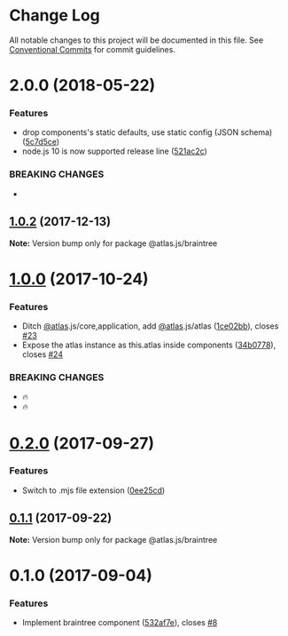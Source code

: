 # Change Log

All notable changes to this project will be documented in this file.
See [Conventional Commits](https://conventionalcommits.org) for commit guidelines.

<a name="2.0.0"></a>
# 2.0.0 (2018-05-22)


### Features

* drop components's static defaults, use static config (JSON schema) ([5c7d5ce](https://github.com/strvcom/atlas.js/commit/5c7d5ce))
* node.js 10 is now supported release line ([521ac2c](https://github.com/strvcom/atlas.js/commit/521ac2c))


### BREAKING CHANGES

* 




<a name="1.0.2"></a>
## [1.0.2](https://github.com/strvcom/atlas.js/compare/@atlas.js/braintree@1.0.1...@atlas.js/braintree@1.0.2) (2017-12-13)




**Note:** Version bump only for package @atlas.js/braintree

<a name="1.0.0"></a>
# [1.0.0](https://github.com/strvcom/atlas.js/compare/@atlas.js/braintree@0.2.0...@atlas.js/braintree@1.0.0) (2017-10-24)


### Features

* Ditch [@atlas](https://github.com/atlas).js/core,application, add [@atlas](https://github.com/atlas).js/atlas ([1ce02bb](https://github.com/strvcom/atlas.js/commit/1ce02bb)), closes [#23](https://github.com/strvcom/atlas.js/issues/23)
* Expose the atlas instance as this.atlas inside components ([34b0778](https://github.com/strvcom/atlas.js/commit/34b0778)), closes [#24](https://github.com/strvcom/atlas.js/issues/24)


### BREAKING CHANGES

* 🔥
* 🔥




<a name="0.2.0"></a>
# [0.2.0](https://github.com/strvcom/atlas.js/compare/@atlas.js/braintree@0.1.1...@atlas.js/braintree@0.2.0) (2017-09-27)


### Features

* Switch to .mjs file extension ([0ee25cd](https://github.com/strvcom/atlas.js/commit/0ee25cd))




<a name="0.1.1"></a>
## [0.1.1](https://github.com/strvcom/atlas.js/compare/@atlas.js/braintree@0.1.0...@atlas.js/braintree@0.1.1) (2017-09-22)




**Note:** Version bump only for package @atlas.js/braintree

<a name="0.1.0"></a>
# 0.1.0 (2017-09-04)


### Features

* Implement braintree component ([532af7e](https://github.com/strvcom/atlas.js/commit/532af7e)), closes [#8](https://github.com/strvcom/atlas.js/issues/8)
